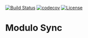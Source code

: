 [![Build Status](https://travis-ci.org/vdsabev/modulo-sync.svg)](https://travis-ci.org/vdsabev/modulo-sync)
[![codecov](https://codecov.io/gh/vdsabev/modulo-sync/branch/master/graph/badge.svg)](https://codecov.io/gh/vdsabev/modulo-sync)
[![License](https://img.shields.io/npm/l/modulo-sync.svg)](https://opensource.org/licenses/MIT)

# Modulo Sync
